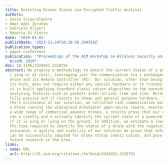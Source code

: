 ```yaml
---
title: Detecting Drones Status via Encrypted Traffic Analysis
authors:
- Savio Sciancalepore
- Omar Adel Ibrahim
- Gabriele Oligeri
- Roberto Di Pietro
date: '2019-01-01'
publishDate: '2023-11-24T10:38:58.299359Z'
publication_types:
- paper-conference
publication: '*Proceedings of the ACM Workshop on Wireless Security and Machine Learning  -
  WiseML 2019*'
doi: 10.1145/3324921.3328791
abstract: We propose a methodology to detect the current status of a poweredon drone
  ( ying or at rest), leveraging just the communication tra c exchanged between the
  drone and its Remote Controller (RC). Our solution, other than being the rst of
  its kind, does not require either any special hardware or to transmit any signal;
  it is built applying standard classi cation algorithms to the eavesdropped tra c,
  analyzing features such as packets inter-arrival time and size. Moreover, it is
  fully passive and it resorts to cheap and general purpose hardware. To evaluate
  the e ectiveness of our solution, we collected real communication measurements from
  a drone running the widespread ArduCopter open-source rmware, mounted onboard on
  a wide range of commercial amateur drones. e results prove that our methodology
  can e ciently and e ectively identify the current state of a powered-on drone, i.e.,
  if it is ying or lying on the ground. In addition, we estimate a lower bound on
  the time required to identify the status of a drone with the requested level of
  assurance. e quality and viability of our solution do prove that network tra c analysis
  can be successfully adopted for drone status identi cation, and pave the way for
  future research in the area.
links:
- name: URL
  url: http://dl.acm.org/citation.cfm?doid=3324921.3328791
---
```


